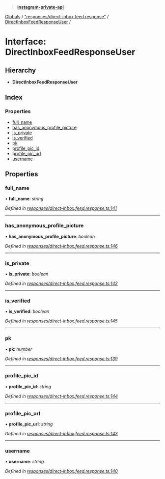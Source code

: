 > **[instagram-private-api](../README.md)**

[Globals](../README.md) / ["responses/direct-inbox.feed.response"](../modules/_responses_direct_inbox_feed_response_.md) / [DirectInboxFeedResponseUser](_responses_direct_inbox_feed_response_.directinboxfeedresponseuser.md) /

# Interface: DirectInboxFeedResponseUser

## Hierarchy

- **DirectInboxFeedResponseUser**

## Index

### Properties

- [full_name](_responses_direct_inbox_feed_response_.directinboxfeedresponseuser.md#full_name)
- [has_anonymous_profile_picture](_responses_direct_inbox_feed_response_.directinboxfeedresponseuser.md#has_anonymous_profile_picture)
- [is_private](_responses_direct_inbox_feed_response_.directinboxfeedresponseuser.md#is_private)
- [is_verified](_responses_direct_inbox_feed_response_.directinboxfeedresponseuser.md#is_verified)
- [pk](_responses_direct_inbox_feed_response_.directinboxfeedresponseuser.md#pk)
- [profile_pic_id](_responses_direct_inbox_feed_response_.directinboxfeedresponseuser.md#profile_pic_id)
- [profile_pic_url](_responses_direct_inbox_feed_response_.directinboxfeedresponseuser.md#profile_pic_url)
- [username](_responses_direct_inbox_feed_response_.directinboxfeedresponseuser.md#username)

## Properties

### full_name

• **full_name**: _string_

_Defined in [responses/direct-inbox.feed.response.ts:141](https://github.com/realinstadude/instagram-private-api/blob/4ae8fec/src/responses/direct-inbox.feed.response.ts#L141)_

---

### has_anonymous_profile_picture

• **has_anonymous_profile_picture**: _boolean_

_Defined in [responses/direct-inbox.feed.response.ts:146](https://github.com/realinstadude/instagram-private-api/blob/4ae8fec/src/responses/direct-inbox.feed.response.ts#L146)_

---

### is_private

• **is_private**: _boolean_

_Defined in [responses/direct-inbox.feed.response.ts:142](https://github.com/realinstadude/instagram-private-api/blob/4ae8fec/src/responses/direct-inbox.feed.response.ts#L142)_

---

### is_verified

• **is_verified**: _boolean_

_Defined in [responses/direct-inbox.feed.response.ts:145](https://github.com/realinstadude/instagram-private-api/blob/4ae8fec/src/responses/direct-inbox.feed.response.ts#L145)_

---

### pk

• **pk**: _number_

_Defined in [responses/direct-inbox.feed.response.ts:139](https://github.com/realinstadude/instagram-private-api/blob/4ae8fec/src/responses/direct-inbox.feed.response.ts#L139)_

---

### profile_pic_id

• **profile_pic_id**: _string_

_Defined in [responses/direct-inbox.feed.response.ts:144](https://github.com/realinstadude/instagram-private-api/blob/4ae8fec/src/responses/direct-inbox.feed.response.ts#L144)_

---

### profile_pic_url

• **profile_pic_url**: _string_

_Defined in [responses/direct-inbox.feed.response.ts:143](https://github.com/realinstadude/instagram-private-api/blob/4ae8fec/src/responses/direct-inbox.feed.response.ts#L143)_

---

### username

• **username**: _string_

_Defined in [responses/direct-inbox.feed.response.ts:140](https://github.com/realinstadude/instagram-private-api/blob/4ae8fec/src/responses/direct-inbox.feed.response.ts#L140)_
